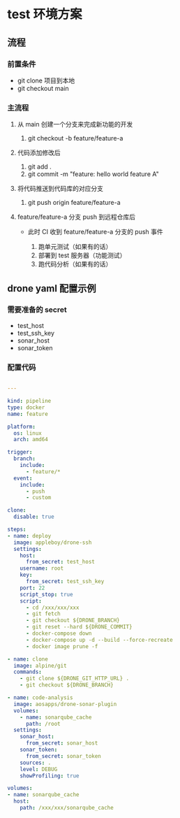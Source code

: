 <!-- ---
hide:
  - footer
--- -->

# test 环境方案

## 流程

### 前置条件

- git clone 项目到本地
- git checkout main

### 主流程

1. 从 main 创建一个分支来完成新功能的开发 
   
      1. git checkout -b feature/feature-a

2. 代码添加修改后
   
      1. git add . 
      2. git commit -m "feature: hello world feature A"
   
3. 将代码推送到代码库的对应分支

      1. git push origin feature/feature-a

4. feature/feature-a 分支 push 到远程仓库后

      - 此时 CI 收到 feature/feature-a 分支的 push 事件

          1. 跑单元测试（如果有的话）
          2. 部署到 test 服务器（功能测试）
          3. 跑代码分析（如果有的话）


## drone yaml 配置示例

### 需要准备的 secret

- test_host
- test_ssh_key
- sonar_host
- sonar_token

### 配置代码

```yaml

---

kind: pipeline
type: docker
name: feature

platform:
  os: linux
  arch: amd64

trigger:
  branch:
    include:
      - feature/*
  event:
    include:
      - push
      - custom

clone:
  disable: true

steps:
- name: deploy
  image: appleboy/drone-ssh
  settings:
    host:
      from_secret: test_host
    username: root
    key:
      from_secret: test_ssh_key
    port: 22
    script_stop: true
    script:
      - cd /xxx/xxx/xxx
      - git fetch
      - git checkout ${DRONE_BRANCH}
      - git reset --hard ${DRONE_COMMIT}
      - docker-compose down
      - docker-compose up -d --build --force-recreate
      - docker image prune -f

- name: clone
  image: alpine/git
  commands:
    - git clone ${DRONE_GIT_HTTP_URL} .
    - git checkout ${DRONE_BRANCH}

- name: code-analysis
  image: aosapps/drone-sonar-plugin
  volumes:
    - name: sonarqube_cache
      path: /root
  settings:
    sonar_host:
      from_secret: sonar_host
    sonar_token:
      from_secret: sonar_token
    sources: .
    level: DEBUG
    showProfiling: true

volumes:
- name: sonarqube_cache
  host:
    path: /xxx/xxx/sonarqube_cache
```